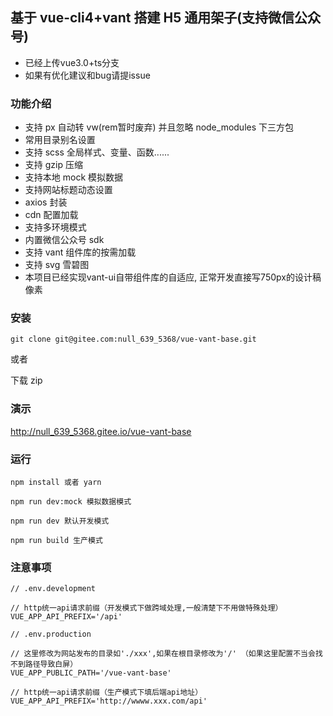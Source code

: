## 基于 vue-cli4+vant 搭建 H5 通用架子(支持微信公众号)

* 已经上传vue3.0+ts分支
* 如果有优化建议和bug请提issue

### 功能介绍

* 支持 px 自动转 vw(rem暂时废弃) 并且忽略 node_modules 下三方包
* 常用目录别名设置
* 支持 scss 全局样式、变量、函数......
* 支持 gzip 压缩
* 支持本地 mock 模拟数据
* 支持网站标题动态设置
* axios 封装
* cdn 配置加载
* 支持多环境模式
* 内置微信公众号 sdk
* 支持 vant 组件库的按需加载
* 支持 svg 雪碧图
* 本项目已经实现vant-ui自带组件库的自适应, 正常开发直接写750px的设计稿像素

### 安装

```
git clone git@gitee.com:null_639_5368/vue-vant-base.git
```

或者

下载 zip

### 演示

http://null_639_5368.gitee.io/vue-vant-base

### 运行

```
npm install 或者 yarn

npm run dev:mock 模拟数据模式

npm run dev 默认开发模式

npm run build 生产模式
```

### 注意事项


```
// .env.development

// http统一api请求前缀（开发模式下做跨域处理,一般清楚下不用做特殊处理）
VUE_APP_API_PREFIX='/api'

```


```
// .env.production

// 这里修改为网站发布的目录如'./xxx',如果在根目录修改为'/' （如果这里配置不当会找不到路径导致白屏）
VUE_APP_PUBLIC_PATH='/vue-vant-base'

// http统一api请求前缀（生产模式下填后端api地址）
VUE_APP_API_PREFIX='http://wwww.xxx.com/api'
```

